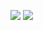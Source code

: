 ![](https://komarev.com/ghpvc/?username=Krayzouxx&label=PROFILE+VIEWS)
![](https://github-readme-stats.vercel.app/api?username=Krayzouxx)